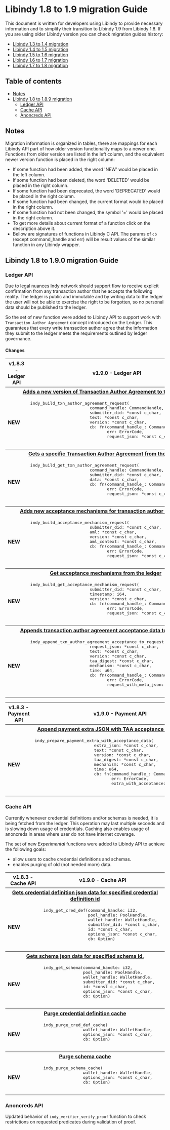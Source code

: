 <!-- markdownlint-disable MD033 -->

# Libindy 1.8 to 1.9 migration Guide

This document is written for developers using Libindy to provide necessary information and
to simplify their transition to Libindy 1.9 from Libindy 1.8. If you are using older Libindy
version you can check migration guides history:

* [Libindy 1.3 to 1.4 migration](https://github.com/hyperledger/indy-sdk/blob/v1.4.0/doc/migration-guide.md)
* [Libindy 1.4 to 1.5 migration](https://github.com/hyperledger/indy-sdk/blob/v1.5.0/doc/migration-guide-1.4.0-1.5.0.md)
* [Libindy 1.5 to 1.6 migration](https://github.com/hyperledger/indy-sdk/blob/v1.6.0/doc/migration-guide-1.5.0-1.6.0.md)
* [Libindy 1.6 to 1.7 migration](https://github.com/hyperledger/indy-sdk/blob/v1.7.0/doc/migration-guide-1.6.0-1.7.0.md)
* [Libindy 1.7 to 1.8 migration](https://github.com/hyperledger/indy-sdk/blob/v1.8.0/doc/migration-guide-1.7.0-1.8.0.md)

## Table of contents

* [Notes](#notes)
* [Libindy 1.8 to 1.8.9 migration](#libindy-18-to-190-migration-guide)
    * [Ledger API](#libindy-api)
    * [Cache API](#cache-api)
    * [Anoncreds API](#anoncreds-api)

## Notes

Migration information is organized in tables, there are mappings for each Libindy API part of how older version functionality maps to a newer one.
Functions from older version are listed in the left column, and the equivalent newer version function is placed in the right column:

* If some function had been added, the word 'NEW' would be placed in the left column.
* If some function had been deleted, the word 'DELETED' would be placed in the right column.
* If some function had been deprecated, the word 'DEPRECATED' would be placed in the right column.
* If some function had been changed, the current format would be placed in the right column.
* If some function had not been changed, the symbol '=' would be placed in the right column.
* To get more details about current format of a function click on the description above it.
* Bellow are signatures of functions in Libindy C API.
  The params of ```cb``` (except command_handle and err) will be result values of the similar function in any Libindy wrapper.

## Libindy 1.8 to 1.9.0 migration Guide

### Ledger API

Due to legal nuances Indy network should support flow to receive explicit confirmation from any 
transaction author that he accepts the following reality. 
The ledger is public and immutable and by writing data to the ledger the user will not be able
to exercise the right to be forgotten, so no personal data should be published to the ledger. 

So the set of new function were added to Libindy API to support work with `Transaction Author Agreement` concept introduced on the Ledger.
This guarantees that every write transaction author agree that the information they submit to the ledger meets the requirements outlined by ledger governance.
   
#### Changes

<table>
    <tr>  
      <th>v1.8.3 - Ledger API</th>
      <th>v1.9.0 - Ledger API</th>
    </tr>
    <tr>
      <th colspan="2">
          <a href="https://github.com/hyperledger/indy-sdk/blob/v1.9.0/libindy/src/api/ledger.rs#L2001">
              Adds a new version of Transaction Author Agreement to the ledger
          </a>
      </th>
    <tr>
    <tr>
      <td>
          <b>NEW</b>
      </td>
      <td>
      <pre>
indy_build_txn_author_agreement_request(
                        command_handle: CommandHandle,
                        submitter_did: *const c_char,
                        text: *const c_char,
                        version: *const c_char,
                        cb: fn(command_handle_: CommandHandle,
                               err: ErrorCode,
                               request_json: *const c_char))
      </pre>
      </td>
    </tr>
    <tr>
      <th colspan="2">
          <a href="https://github.com/hyperledger/indy-sdk/blob/v1.9.0/libindy/src/api/ledger.rs#L2055">
              Gets a specific Transaction Author Agreement from the ledger
          </a>
      </th>
    <tr>
    <tr>
      <td>
          <b>NEW</b>
      </td>
      <td>
      <pre>
indy_build_get_txn_author_agreement_request(
                        command_handle: CommandHandle,
                        submitter_did: *const c_char,
                        data: *const c_char,
                        cb: fn(command_handle_: CommandHandle,
                               err: ErrorCode,
                               request_json: *const c_char))
      </pre>
      </td>
    </tr>
    <tr>
      <th colspan="2">
          <a href="https://github.com/hyperledger/indy-sdk/blob/v1.9.0/libindy/src/api/ledger.rs#L2113">
              Adds new acceptance mechanisms for transaction author agreement
          </a>
      </th>
    <tr>
    <tr>
      <td>
          <b>NEW</b>
      </td>
      <td>
      <pre>
indy_build_acceptance_mechanism_request(
                        submitter_did: *const c_char,
                        aml: *const c_char,
                        version: *const c_char,
                        aml_context: *const c_char,
                        cb: fn(command_handle_: CommandHandle,
                               err: ErrorCode,
                               request_json: *const c_char))
      </pre>
      </td>
    </tr>    
    <tr>
      <th colspan="2">
          <a href="https://github.com/hyperledger/indy-sdk/blob/v1.9.0/libindy/src/api/ledger.rs#L2184">
              Get acceptance mechanisms from the ledger
          </a>
      </th>
    <tr>
    <tr>
      <td>
          <b>NEW</b>
      </td>
      <td>
      <pre>
indy_build_get_acceptance_mechanism_request(
                        submitter_did: *const c_char,
                        timestamp: i64,
                        version: *const c_char,
                        cb: fn(command_handle_: CommandHandle,
                               err: ErrorCode,
                               request_json: *const c_char))
      </pre>
      </td>
    </tr>
    <tr>
      <th colspan="2">
          <a href="https://github.com/hyperledger/indy-sdk/blob/v1.9.0/libindy/src/api/ledger.rs#L2242">
              Appends transaction author agreement acceptance data to a request
          </a>
      </th>
    <tr>
    <tr>
      <td>
          <b>NEW</b>
      </td>
      <td>
      <pre>
indy_append_txn_author_agreement_acceptance_to_request(
                        request_json: *const c_char,
                        text: *const c_char,
                        version: *const c_char,
                        taa_digest: *const c_char,
                        mechanism: *const c_char,
                        time: u64,
                        cb: fn(command_handle_: CommandHandle,
                               err: ErrorCode,
                               request_with_meta_json: *const c_char))
      </pre>
      </td>
    </tr>
</table>

<table>
    <tr>  
      <th>v1.8.3 - Payment API</th>
      <th>v1.9.0 - Payment API</th>
    </tr>
    <tr>
      <th colspan="2">
          <a href="https://github.com/hyperledger/indy-sdk/blob/v1.9.0/libindy/src/api/payment.rs#L855">
              Append payment extra JSON with TAA acceptance data
          </a>
      </th>
    <tr>
    <tr>
      <td>
          <b>NEW</b>
      </td>
      <td>
      <pre>
indy_prepare_payment_extra_with_acceptance_data(
                        extra_json: *const c_char,
                        text: *const c_char,
                        version: *const c_char,
                        taa_digest: *const c_char,
                        mechanism: *const c_char,
                        time: u64,
                        cb: fn(command_handle_: CommandHandle,
                               err: ErrorCode,
                               extra_with_acceptance: *const c_char))
      </pre>
      </td>
    </tr>
</table>

### Cache API

Currently whenever credential definitions and/or schemas is needed, it is being fetched from the ledger.
This operation may last multiple seconds and is slowing down usage of credentials.
Caching also enables usage of anoncreds in areas where user do not have internet coverage.

The set of new *Experimental* functions were added to Libindy API to achieve the following goals:
* allow users to cache credential definitions and schemas.
* enables purging of old (not needed more) data.

<table>
    <tr>  
      <th>v1.8.3 - Cache API</th>
      <th>v1.9.0 - Cache API</th>
    </tr>
    <tr>
      <th colspan="2">
          <a href="https://github.com/hyperledger/indy-sdk/blob/v1.9.0/libindy/src/api/cache.rs#L12">
              Gets credential definition json data for specified credential definition id
          </a>
      </th>
    <tr>
    <tr>
      <td>
          <b>NEW</b>
      </td>
      <td>
          <pre>
indy_get_cred_def(command_handle: i32,
                  pool_handle: PoolHandle,
                  wallet_handle: WalletHandle,
                  submitter_did: *const c_char,
                  id: *const c_char,
                  options_json: *const c_char,
                  cb: Option<extern fn(xcommand_handle: i32,
                                       err: ErrorCode,
                                       cred_def_json: *const c_char)>)
          </pre>
      </td>
    </tr>
    <tr>
      <th colspan="2">
          <a href="https://github.com/hyperledger/indy-sdk/blob/v1.9.0/libindy/src/api/cache.rs#L72">
              Gets schema json data for specified schema id.
          </a>
      </th>
    <tr>
    <tr>
      <td>
          <b>NEW</b>
      </td>
      <td>
          <pre>
indy_get_schema(command_handle: i32,
                pool_handle: PoolHandle,
                wallet_handle: WalletHandle,
                submitter_did: *const c_char,
                id: *const c_char,
                options_json: *const c_char,
                cb: Option<extern fn(xcommand_handle: i32,
                                     err: ErrorCode,
                                     schema_json: *const c_char)>)
          </pre>
      </td>
    </tr>
    <tr>
      <th colspan="2">
          <a href="https://github.com/hyperledger/indy-sdk/blob/v1.9.0/libindy/src/api/cache.rs#L135">
              Purge credential definition cache
          </a>
      </th>
    <tr>
    <tr>
      <td>
          <b>NEW</b>
      </td>
      <td>
          <pre>
indy_purge_cred_def_cache(
                wallet_handle: WalletHandle,
                options_json: *const c_char,
                cb: Option<extern fn(command_handle_: i32,
                                     err: ErrorCode)>)
          </pre>
      </td>
    </tr>
    <tr>
      <th colspan="2">
          <a href="https://github.com/hyperledger/indy-sdk/blob/v1.9.0/libindy/src/api/cache.rs#L180">
              Purge schema cache
          </a>
      </th>
    <tr>
    <tr>
      <td>
          <b>NEW</b>
      </td>
      <td>
          <pre>
indy_purge_schema_cache(
                wallet_handle: WalletHandle,
                options_json: *const c_char,
                cb: Option<extern fn(command_handle_: IndyHandle,
                                     err: ErrorCode)>)
          </pre>
      </td>
    </tr>
</table>

### Anoncreds API

Updated behavior of `indy_verifier_verify_proof` function to check restrictions on requested predicates during validation of proof.

